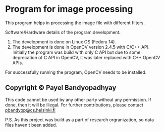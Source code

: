Program for image processing
==============================

This program helps in processing the image file with different filters. 


Software/Hardware details of the program development.

1) The development is done on Linux OS (Fedora 14).
2) The development is done in OpenCV version 2.4.5 with C/C++ API. Initially the program was build with only C API but due to some deprecation of C API in OpenCV, it was later replaced with C++ OpenCV APIs.

For successfully running the program, OpenCV needs to be installed.

Copyright © Payel Bandyopadhyay
-------------------------------------

This code cannot be used by any other party without any permission. If done, then it will be illegal. For further contributions, please contact pbandyop@cs.helsinki.fi

P.S. As this project was build as a part of research orgranization, so data files haven't been added.
